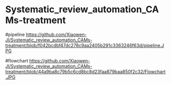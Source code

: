 # Systematic_review_automation_CAMs-treatment

#pipeline
https://github.com/Xiaowen-JI/Systematic_review_automation_CAMs-treatment/blob/f042bcdbf47dc278c9aa2405b291c3363246f63d/pipeline.JPG


#flowchart
https://github.com/Xiaowen-JI/Systematic_review_automation_CAMs-treatment/blob/44a9ba8c79b5c6cd8bc8d23faa879baa850f2c32/Flowchart.JPG
